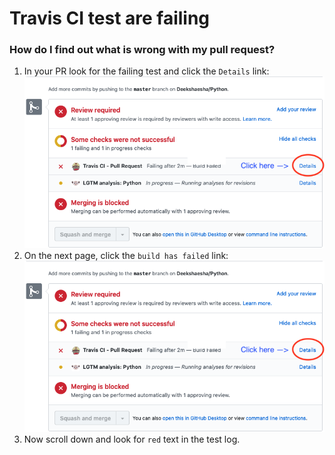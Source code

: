 # Travis CI test are failing
### How do I find out what is wrong with my pull request?
1. In your PR look for the failing test and click the `Details` link: ![Travis_CI_fail_1.png](images/Travis_CI_fail_1.png)
2. On the next page, click the `build has failed` link: ![Travis_CI_fail_1.png](images/Travis_CI_fail_1.png)
3. Now scroll down and look for `red` text in the test log.
